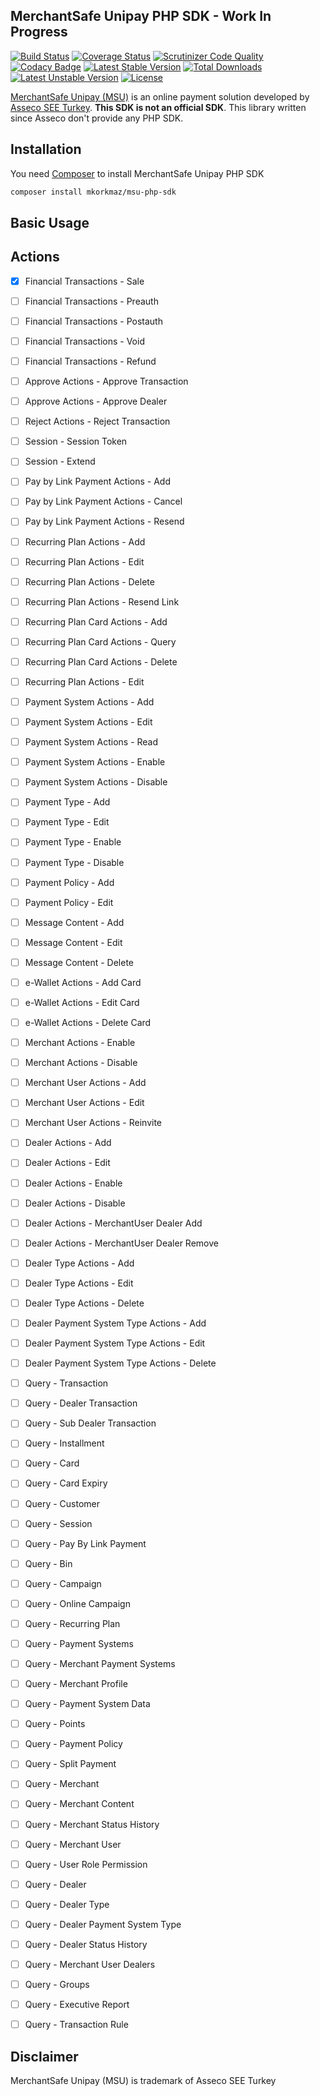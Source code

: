## MerchantSafe Unipay PHP SDK - Work In Progress

[![Build Status](https://api.travis-ci.org/mkorkmaz/msu-php-sdk.svg?branch=master)](https://travis-ci.org/mkorkmaz/msu-php-sdk) [![Coverage Status](https://coveralls.io/repos/github/mkorkmaz/msu-php-sdk/badge.svg?branch=master)](https://coveralls.io/github/mkorkmaz/msu-php-sdk?branch=master) [![Scrutinizer Code Quality](https://scrutinizer-ci.com/g/mkorkmaz/msu-php-sdk/badges/quality-score.png?b=master)](https://scrutinizer-ci.com/g/mkorkmaz/msu-php-sdk/) [![Codacy Badge](https://api.codacy.com/project/badge/Grade/3f47b0ec1eb8496cbc3d79c6fdbba417)](https://www.codacy.com/app/mehmet/msu-php-sdk?utm_source=github.com&amp;utm_medium=referral&amp;utm_content=mkorkmaz/msu-php-sdk&amp;utm_campaign=Badge_Grade) [![Latest Stable Version](https://poser.pugx.org/mkorkmaz/msu-php-sdk/v/stable)](https://packagist.org/packages/mkorkmaz/msu-php-sdk) [![Total Downloads](https://poser.pugx.org/mkorkmaz/msu-php-sdk/downloads)](https://packagist.org/packages/mkorkmaz/msu-php-sdk) [![Latest Unstable Version](https://poser.pugx.org/mkorkmaz/msu-php-sdk/v/unstable)](https://packagist.org/packages/mkorkmaz/msu-php-sdk) [![License](https://poser.pugx.org/mkorkmaz/msu-php-sdk/license)](https://packagist.org/packages/mkorkmaz/msu-php-sdk)

[MerchantSafe Unipay (MSU)](https://merchantsafeunipay.com/msu/api/v2/doc) is an online payment solution 
developed by [Asseco SEE Turkey](https://tr.asseco.com/). **This SDK is not an official SDK**. This library written 
since Asseco don't provide any PHP SDK.


## Installation

You need [Composer](https://getcomposer.org/) to install MerchantSafe Unipay PHP SDK

```bash
composer install mkorkmaz/msu-php-sdk
```

## Basic Usage


## Actions


- [x] Financial Transactions - Sale
- [ ] Financial Transactions - Preauth
- [ ] Financial Transactions - Postauth
- [ ] Financial Transactions - Void
- [ ] Financial Transactions - Refund
- [ ] Approve Actions - Approve Transaction
- [ ] Approve Actions - Approve Dealer
- [ ] Reject Actions - Reject Transaction
- [ ] Session - Session Token
- [ ] Session - Extend
- [ ] Pay by Link Payment Actions - Add
- [ ] Pay by Link Payment Actions - Cancel
- [ ] Pay by Link Payment Actions - Resend
- [ ] Recurring Plan Actions - Add
- [ ] Recurring Plan Actions - Edit
- [ ] Recurring Plan Actions - Delete
- [ ] Recurring Plan Actions - Resend Link
- [ ] Recurring Plan Card Actions - Add
- [ ] Recurring Plan Card Actions - Query
- [ ] Recurring Plan Card Actions - Delete
- [ ] Recurring Plan Actions - Edit
- [ ] Payment System Actions - Add
- [ ] Payment System Actions - Edit
- [ ] Payment System Actions - Read
- [ ] Payment System Actions - Enable
- [ ] Payment System Actions - Disable
- [ ] Payment Type - Add
- [ ] Payment Type - Edit
- [ ] Payment Type - Enable
- [ ] Payment Type - Disable
- [ ] Payment Policy - Add
- [ ] Payment Policy - Edit
- [ ] Message Content - Add
- [ ] Message Content - Edit
- [ ] Message Content - Delete
- [ ] e-Wallet Actions - Add Card
- [ ] e-Wallet Actions - Edit Card
- [ ] e-Wallet Actions - Delete Card
- [ ] Merchant Actions - Enable
- [ ] Merchant Actions - Disable
- [ ] Merchant User Actions - Add
- [ ] Merchant User Actions - Edit
- [ ] Merchant User Actions - Reinvite
- [ ] Dealer Actions - Add
- [ ] Dealer Actions - Edit
- [ ] Dealer Actions - Enable
- [ ] Dealer Actions - Disable
- [ ] Dealer Actions - MerchantUser Dealer Add
- [ ] Dealer Actions - MerchantUser Dealer Remove
- [ ] Dealer Type Actions - Add
- [ ] Dealer Type Actions - Edit
- [ ] Dealer Type Actions - Delete
- [ ] Dealer Payment System Type Actions - Add
- [ ] Dealer Payment System Type Actions - Edit
- [ ] Dealer Payment System Type Actions - Delete
- [ ] Query - Transaction
- [ ] Query - Dealer Transaction
- [ ] Query - Sub Dealer Transaction
- [ ] Query - Installment
- [ ] Query - Card
- [ ] Query - Card Expiry
- [ ] Query - Customer
- [ ] Query - Session
- [ ] Query - Pay By Link Payment
- [ ] Query - Bin
- [ ] Query - Campaign
- [ ] Query - Online Campaign 
- [ ] Query - Recurring Plan
- [ ] Query - Payment Systems
- [ ] Query - Merchant Payment Systems
- [ ] Query - Merchant Profile
- [ ] Query - Payment System Data
- [ ] Query - Points
- [ ] Query - Payment Policy
- [ ] Query - Split Payment
- [ ] Query - Merchant
- [ ] Query - Merchant Content
- [ ] Query - Merchant Status History
- [ ] Query - Merchant User
- [ ] Query - User Role Permission
- [ ] Query - Dealer
- [ ] Query - Dealer Type
- [ ] Query - Dealer Payment System Type
- [ ] Query - Dealer Status History
- [ ] Query - Merchant User Dealers
- [ ] Query - Groups
- [ ] Query - Executive Report
- [ ] Query - Transaction Rule




## Disclaimer

MerchantSafe Unipay (MSU) is trademark of Asseco SEE Turkey

